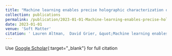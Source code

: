 ```yaml
---
title: "Machine learning enables precise holographic characterization of colloidal materials in real time"
collection: publications
permalink: /publication/2023-01-01-Machine-learning-enables-precise-holographic-characterization-of-colloidal-materials-in-real-time
date: 2023-01-01
venue: 'Soft Matter'
citation: ' Lauren Altman,  David Grier, &quot;Machine learning enables precise holographic characterization of colloidal materials in real time.&quot; Soft Matter, 2023.'
---
```

Use [Google Scholar](https://scholar.google.com/scholar?q=Machine+learning+enables+precise+holographic+characterization+of+colloidal+materials+in+real+time){:target="_blank"} for full citation